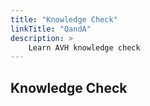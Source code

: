 ```yaml
---
title: "Knowledge Check"
linkTitle: "QandA"
description: >
    Learn AVH knowledge check
---
```


## Knowledge Check